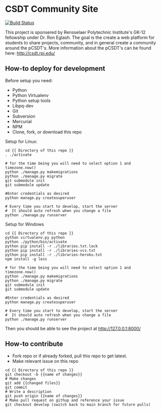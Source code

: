 CSDT Community Site
========

[![Build Status](https://drone.io/github.com/GK-12/rpi_csdt_community/status.png)](https://drone.io/github.com/GK-12/rpi_csdt_community/latest)

This project is sponsered by Rensselaer Polytechnic Institute's GK-12 fellowship under Dr. Ron Eglash. The goal is the create a web platform for students to share projects, community, and in general create a community around the pCSDT's. More information about the pCSDT's can be found here: http://csdt.rpi.edu/

## How-to deploy for development

Before setup you need:
* Python
* Python Virtualenv
* Python setup tools
* Libpq-dev
* Git
* Subversion
* Mercurial
* NPM
* Clone, fork, or download this repo

Setup for Linux:
```shell
cd {{ Directory of this repo }}
. ./activate

# for the time being you will need to select option 1 and timezone.now()
python ./manage.py makemigrations
python ./manage.py migrate
git submodule init
git submodule update

#Enter credentials as desired
python manage.py createsuperuser

# Every time you start to develop, start the server
#  It should auto refresh when you change a file
python ./manage.py runserver
```

Setup for Windows

```shell
cd {{ Directory of this repo }}
python virtualenv.py python
python ./python/bin/activate
python pip install -r ./libraries.txt.lock
python pip install -r ./libraries-vcs.txt
python pip install -r ./libraries-heroku.txt
npm install -g less

# for the time being you will need to select option 1 and timezone.now()
python ./manage.py makemigrations
python ./manage.py migrate
git submodule init
git submodule update

#Enter credentials as desired
python manage.py createsuperuser

# Every time you start to develop, start the server
#  It should auto refresh when you change a file
python ./manage.py runserver
```

Then you should be able to see the project at http://127.0.0.1:8000/

## How-to contribute

* Fork repo or if already forked, pull this repo to get latest.
* Make relevant issue on this repo

```
cd {{ Directory of this repo }}
git checkout -b {{name of changes}}
# Make changes
git add {{changed files}}
git commit
# Write a description
git push origin {{name of changes}}
# Make pull request on githup and reference your issue
git checkout develop (switch back to main branch for future pulls)
```
